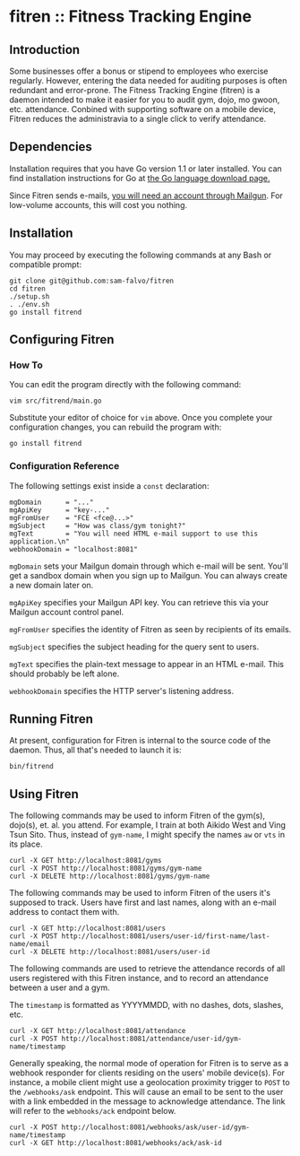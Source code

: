 # fitren :: Fitness Tracking Engine

## Introduction

Some businesses offer a bonus or stipend to employees who exercise regularly.
However, entering the data needed for auditing purposes is often redundant and error-prone.
The Fitness Tracking Engine (fitren) is a daemon intended to make it easier for you to audit gym, dojo, mo gwoon, etc. attendance.
Conbined with supporting software on a mobile device, Fitren reduces the administravia to a single click to verify attendance.

## Dependencies

Installation requires that you have Go version 1.1 or later installed.
You can find installation instructions for Go at [the Go language download page.](http://golang.org/doc/install)

Since Fitren sends e-mails, [you will need an account through Mailgun](http://www.mailgun.com).  For low-volume accounts, this will cost you nothing.

## Installation

You may proceed by executing the following commands at any Bash or compatible prompt:

    git clone git@github.com:sam-falvo/fitren
    cd fitren
    ./setup.sh
    . ./env.sh
    go install fitrend

## Configuring Fitren

### How To
You can edit the program directly with the following command:

    vim src/fitrend/main.go

Substitute your editor of choice for `vim` above.  Once you complete your configuration changes, you can rebuild the program with:

    go install fitrend

### Configuration Reference

The following settings exist inside a `const` declaration:

    mgDomain      = "..."
    mgApiKey      = "key-..."
    mgFromUser    = "FCE <fce@...>"
    mgSubject     = "How was class/gym tonight?"
    mgText        = "You will need HTML e-mail support to use this application.\n"
    webhookDomain = "localhost:8081"

`mgDomain` sets your Mailgun domain through which e-mail will be sent.
You'll get a sandbox domain when you sign up to Mailgun.
You can always create a new domain later on.

`mgApiKey` specifies your Mailgun API key.
You can retrieve this via your Mailgun account control panel.

`mgFromUser` specifies the identity of Fitren as seen by recipients of its emails.

`mgSubject` specifies the subject heading for the query sent to users.

`mgText` specifies the plain-text message to appear in an HTML e-mail.
This should probably be left alone.

`webhookDomain` specifies the HTTP server's listening address.

## Running Fitren

At present, configuration for Fitren is internal to the source code of the daemon.
Thus, all that's needed to launch it is:

    bin/fitrend

## Using Fitren

The following commands may be used to inform Fitren of the gym(s), dojo(s), et. al. you attend.  For example, I train at both Aikido West and Ving Tsun Sito.  Thus, instead of `gym-name`, I might specify the names `aw` or `vts` in its place.

    curl -X GET http://localhost:8081/gyms
    curl -X POST http://localhost:8081/gyms/gym-name
    curl -X DELETE http://localhost:8081/gyms/gym-name

The following commands may be used to inform Fitren of the users it's supposed to track.  Users have first and last names, along with an e-mail address to contact them with.

    curl -X GET http://localhost:8081/users
    curl -X POST http://localhost:8081/users/user-id/first-name/last-name/email
    curl -X DELETE http://localhost:8081/users/user-id

The following commands are used to retrieve the attendance records of all users registered with this Fitren instance, and to record an attendance between a user and a gym.

The `timestamp` is formatted as YYYYMMDD, with no dashes, dots, slashes, etc.

    curl -X GET http://localhost:8081/attendance
    curl -X POST http://localhost:8081/attendance/user-id/gym-name/timestamp

Generally speaking, the normal mode of operation for Fitren is to serve as a webhook responder for clients residing on the users' mobile device(s).  For instance, a mobile client might use a geolocation proximity trigger to `POST` to the `/webhooks/ask` endpoint.  This will cause an email to be sent to the user with a link embedded in the message to acknowledge attendance.  The link will refer to the `webhooks/ack` endpoint below.
    
    curl -X POST http://localhost:8081/webhooks/ask/user-id/gym-name/timestamp
    curl -X GET http://localhost:8081/webhooks/ack/ask-id
